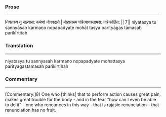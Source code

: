 ### Prose 
 --- 
नियतस्य तु सन्न्यास: कर्मणो नोपपद्यते |
मोहात्तस्य परित्यागस्तामस: परिकीर्तित: || 7||
niyatasya tu sannyāsaḥ karmaṇo nopapadyate
mohāt tasya parityāgas tāmasaḥ parikīrtitaḥ

### Translation 
 --- 
niyatasya tu sannyasah karmano nopapadyate mohattasya parityagastamasah parikirtihah

### Commentary 
 --- 
[Commentary:]8) One who [thinks] that to perform action causes great pain, makes great trouble for the body - and in the fear “how can I even be able to do it” - one who renounces in this way - that is rajasic renunciation - that renunciation has no fruit.